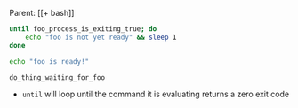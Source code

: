 Parent: [[+ bash]]

```bash
until foo_process_is_exiting_true; do
	echo "foo is not yet ready" && sleep 1
done

echo "foo is ready!"

do_thing_waiting_for_foo
```

- `until` will loop until the command it is evaluating returns a zero exit code
